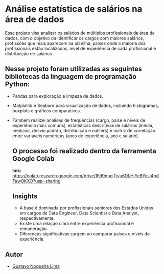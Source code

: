 # Análise estatística de salários na área de dados

Esse projeto visa analisar os salários de múltiplos profissionais da área de dados, com o objetivo de identificar os cargos com maiores salários, profissões que mais aparecem na planilha, países onde a maioria dos profissionais estão localizados, nível de experiência de cada profissional e distribuição de salários.

## Nesse projeto foram utilizadas as seguintes bibliotecas da linguagem de programação Python:
- Pandas para exploração e limpeza de dados.
- Matplotlib e Seaborn para visualização de dados, incluindo histogramas, boxplots e gráficos comparativos.
- Também realizei análises de frequências (cargo, paíse e níveis de experiência mais comuns), estatísticas descritivas de salários (média, mediana, desvio padrão, distribuição e outliers) e matriz de correlação entre variáveis numéricas (anos de experiência, ano e salário).

  ## O processo foi realizado dentro da ferramenta Google Colab
  **link:** https://colab.research.google.com/drive/1Fd9nneiTjyu6DLHjYcBYoU4pdTawOKXO?usp=sharing

  ## Insights
  - A base é dominada por profissionais seniores dos Estados Unidos em cargos de Data Engineer, Data Scientist e Data Analyst, respectivamente.
  - Existe uma relação clara entre experiência profissional e remuneração.
  - Diferenças significativas surgem ao comparar países e níveis de experiência.

## Autor
- [Gustavo Nogueira Lima](https://br.linkedin.com/in/gustavo-nogueira-lima)

